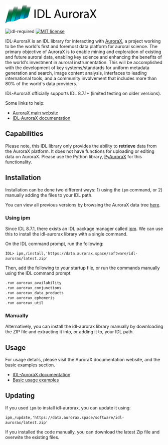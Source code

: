<a href="https://aurorax.space/"><img alt="AuroraX" src="logo.svg" height="60"></a>

![idl-required](https://img.shields.io/badge/IDL%20Version-8.7.1%2B-blue)
[![MIT license](https://img.shields.io/badge/License-MIT-brightgreen.svg)](https://lbesson.mit-license.org/)

IDL-AuroraX is an IDL library for interacting with [AuroraX](https://aurorax.space), a project working to be the world's first and foremost data platform for auroral science. The primary objective of AuroraX is to enable mining and exploration of existing and future auroral data, enabling key science and enhancing the benefits of the world's investment in auroral instrumentation. This will be accomplished with the development of key systems/standards for uniform metadata generation and search, image content analysis, interfaces to leading international tools, and a community involvement that includes more than 80% of the world's data providers.

IDL-AuroraX officially supports IDL 8.7.1+ (limited testing on older versions).

Some links to help:
- [AuroraX main website](https://aurorax.space)
- [IDL-AuroraX documentation](https://docs.aurorax.space/code/overview)

## Capabilities

Please note, this IDL library only provides the ability to **retrieve** data from the AuroraX platform. It does not have functions for uploading or editing data on AuroraX. Please use the Python library, [PyAuroraX](https://github.com/aurorax-space/pyaurorax) for this functionality.

## Installation

Installation can be done two different ways: 1) using the `ipm` command, or 2) manually adding the files to your IDL path.

You can view all previous versions by browsing the AuroraX data tree [here](https://data.aurorax.space/software/idl-aurorax).

### Using ipm

Since IDL 8.7.1, there exists an IDL package manager called [ipm](https://www.l3harrisgeospatial.com/docs/ipm.html#INSTALL). We can use this to install the idl-aurorax library with a single command.

On the IDL command prompt, run the following:

```
IDL> ipm,/install,'https://data.aurorax.space/software/idl-aurorax/latest.zip'
```

Then, add the following to your startup file, or run the commands manually using the IDL command prompt:

```
.run aurorax_availability
.run aurorax_conjunctions
.run aurorax_data_products
.run aurorax_ephemeris
.run aurorax_util
```

### Manually

Alternatively, you can install the idl-aurorax library manually by downloading the ZIP file and extracting it into, or adding it to, your IDL path.

## Usage

For usage details, please visit the AuroraX documentation website, and the basic examples section.

- [IDL-AuroraX documentation](https://docs.aurorax.space/code/overview)
- [Basic usage examples](https://docs.aurorax.space/code/basic_usage/overview)

## Updating

If you used `ipm` to install idl-aurorax, you can update it using:

```
ipm,/update,'https://data.aurorax.space/software/idl-aurorax/latest.zip'
```

If you installed the code manually, you can download the latest Zip file and overwite the existing files.